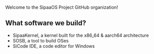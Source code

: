 Welcome to the SipaaOS Project GitHub organization!

## What software we build?
* SipaaKernel, a kernel built for the x86_64 & aarch64 architecture
* SOSB, a tool to build OSes
* SiCode IDE, a code editor for Windows

